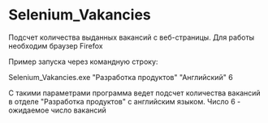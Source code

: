 # Selenium_Vakancies
Подсчет количества выданных вакансий с веб-страницы. Для работы необходим браузер Firefox
<p>Пример запуска через командную строку:
<p>Selenium_Vakancies.exe "Разработка продуктов" "Английский" 6
<p>С такими параметрами программа ведет подсчет количества вакансий в отделе "Разработка продуктов" с английским языком. Число 6 - ожидаемое число вакансий
